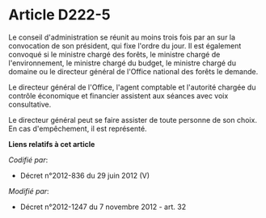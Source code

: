 # Article D222-5

Le conseil d'administration se réunit au moins trois fois par an sur la convocation de son président, qui fixe l'ordre du
jour. Il est également convoqué si le ministre chargé des forêts, le ministre chargé de l'environnement, le ministre chargé
du budget, le ministre chargé du domaine ou le directeur général de l'Office national des forêts le demande.

Le directeur général de l'Office, l'agent comptable et l'autorité chargée du contrôle économique et financier assistent aux
séances avec voix consultative.

Le directeur général peut se faire assister de toute personne de son choix. En cas d'empêchement, il est représenté.

**Liens relatifs à cet article**

_Codifié par_:

  - Décret n°2012-836 du 29 juin 2012 (V)

_Modifié par_:

  - Décret n°2012-1247 du 7 novembre 2012 - art. 32
